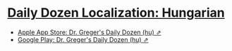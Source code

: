 # [Daily Dozen Localization: Hungarian][t]
[t]:https://github.com/nutritionfactsorg/daily-dozen-localization

* [Apple App Store: Dr. Greger's Daily Dozen (hu) ⇗](https://apps.apple.com/hu/app/dr-gregers-daily-dozen/id1060700802)
* [Google Play: Dr. Greger's Daily Dozen (hu) ⇗](https://play.google.com/store/apps/details?id=org.nutritionfacts.dailydozen&hl=hu)

